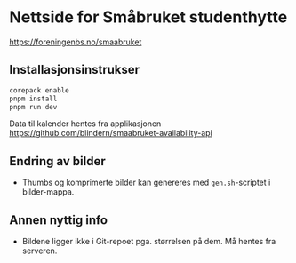 # Nettside for Småbruket studenthytte

https://foreningenbs.no/smaabruket

## Installasjonsinstrukser

```bash
corepack enable
pnpm install
pnpm run dev
```

Data til kalender hentes fra applikasjonen https://github.com/blindern/smaabruket-availability-api

## Endring av bilder

* Thumbs og komprimerte bilder kan genereres med `gen.sh`-scriptet i bilder-mappa.

## Annen nyttig info

* Bildene ligger ikke i Git-repoet pga. størrelsen på dem. Må hentes fra serveren.
